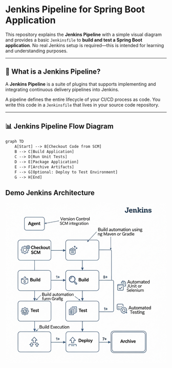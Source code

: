 # Jenkins Pipeline for Spring Boot Application

This repository explains the **Jenkins Pipeline** with a simple visual diagram and provides a basic `Jenkinsfile` to **build and test a Spring Boot application**. No real Jenkins setup is required—this is intended for learning and understanding purposes.

---

## 🔧 What is a Jenkins Pipeline?

A **Jenkins Pipeline** is a suite of plugins that supports implementing and integrating continuous delivery pipelines into Jenkins.

A pipeline defines the entire lifecycle of your CI/CD process as code. You write this code in a `Jenkinsfile` that lives in your source code repository.

---

## 📊 Jenkins Pipeline Flow Diagram

```mermaid
graph TD
    A[Start] --> B[Checkout Code from SCM]
    B --> C[Build Application]
    C --> D[Run Unit Tests]
    D --> E[Package Application]
    E --> F[Archive Artifacts]
    F --> G[Optional: Deploy to Test Environment]
    G --> H[End]
```
##  Demo Jenkins Architecture
![img.png](../../Day14/Jenkins/img.png)


